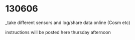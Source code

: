 130606
======

_take different sensors and log/share data online (Cosm etc)

instructions will be posted here thursday afternoon
